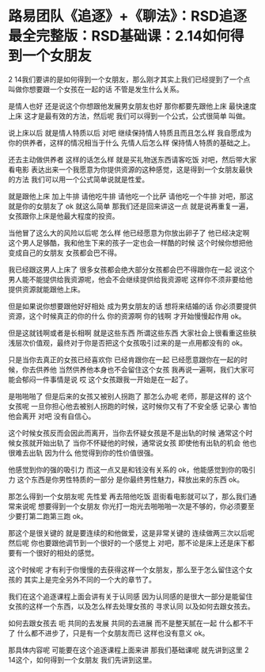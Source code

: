 # 路易团队《追逐》+《聊法》：RSD追逐最全完整版：RSD基础课：2.14如何得到一个女朋友

2 14我们要讲的是如何得到一个女朋友，那么刚才其实上我们已经提到了一个点 叫做你想要跟一个女孩在一起的话 不管是发生什么关系。

是情人也好 还是说这个你想跟他发展男女朋友也好 那你都要先跟他上床 最快速度上床 这才是最有效的方法，然后呢 我们可以得到一个公式，公式很简单 叫做。

说上床以后 就是情人特质以后 对吧 继续保持情人特质且而且怎么样 我自愿成为你的供养者，这样的情况相当于什么 先情人后怎么样 保持情人特质的基础之上。

还去主动做供养者 这样的话怎么样 就是买礼物送东西请客吃饭 对吧，然后带大家看电影 表达出来一个我愿意为你提供资源的这种感觉，这是得到一个女朋友最快的方法 我们可以用一个公式简单说就是性爱。

就是跟他上床 加上牛排 请他吃牛排 请他吃一个比萨 请他吃一个牛排 对吧，那这就是你的女朋友了 ok 就这么简单 那我们还是回来讲这一点 就是说再重复一遍，女孩跟你上床是他最大程度的投资。

当他冒了这么大的风险以后呢 怎么样 他已经愿意为你放出卵子了 他已经决定啊 这个男人足够酷，我和他生下来的孩子一定也会一样酷的时候 这个时候你想把他变成自己的女朋友 女孩都会巴不得。

我已经跟这男人上床了 很多女孩都会绝大部分女孩都会巴不得跟你在一起 说这个男人能不能提供给我资源呢，他会不会继续提供给我资源呢 这样你不须非要给他提供资源就能跟他上床。

但是如果说你想要跟他好好相处 成为男女朋友的话 想将来结婚的话 你必须要提供资源，这个时候真正的你的什么 你的资源啊 你的钱啊 才开始慢慢起作用 ok。

但是这就钱啊或者是长相啊 就是这些东西 所谓这些东西 大家社会上很看重这些肤浅层次价值观，最终对于你是否把这个女孩吸引过来的是一点用都没有的 ok。

只是当你去真正的女孩已经喜欢你 已经肯跟你在一起 已经愿意跟你在一起的时候，你去供养他 当然供养他本身也不会留住这个女孩 我再说一遍啊，我们大家可能会郁闷一件事情是说 哎 这个女孩跟我一开始是在一起了。

是啪啪啪了 但是后来的女孩又被别人拐跑了 那怎么办呢 老师，那是这样的 这个女孩呢 一旦你担心他去被别人拐跑的时候，这时候你又有了不安全感 记录心 害怕他会离开 对吧 没有自信心。

这个时候女孩反而会因此而离开，当你去怀疑女孩是不是出轨的时候 通常这个时候女孩就开始出轨了 当你不怀疑他的时候，通常说女孩 即使他有出轨的机会 他也很难去出轨 因为什么 他觉得到你的性价值很强。

他感觉到你的强的吸引力 而这一点又是和钱没有关系的 ok，他能感觉到你的吸引力 这个东西是你男性特质的一部分 是你最终男性魅力，释放出来的东西 ok。

那怎么得到一个女朋友呢 先性爱 再去陪他吃饭 逛街看电影就可以了，那么我们通常来说呢 想要得到一个女朋友 你光打一炮光去啪啪啪一次是不够的，你必须要至少要打第二跑第三跑 ok。

那这个是很关键的 就是要连续的和他做爱，这是非常关键的 连续做两三次以后呢 然后呢 你也要跟他调节到一个很好的一个感觉上 对吧，那不论是床上还是床下都要有一个很好的相处的感觉。

这个时候呢 才有利于你慢慢的去获得这样一个女朋友，那么至于怎么留住这个女孩的 其实上是完全另外不同的一个大的章节了。

我们在这个追逐课程上面会讲有关于认同感 因为认同感的是很大一部分是能留住女孩的这样一个东西，以及怎么样去处理女孩的 寻求认同 以及如何去跟女孩去。

如何去跟女孩去 呃 共同的去发展 共同的去进展 而不是整天腻在一起 什么都不干了 什么都不进步了，只是有一个女朋友而已 这样也没有意义 ok。

那具体内容呢 可能要在这个追逐课程上面来讲 那我们基础课呢 就先讲到这里 2 14这个，如何得到一个女朋友 我们先讲到这里。